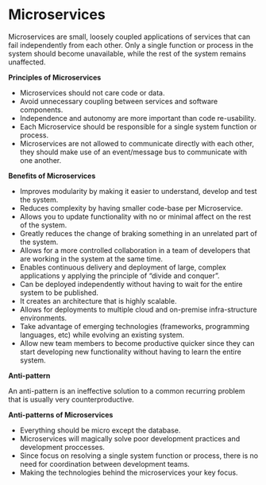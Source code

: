 # Microservices

Microservices are small, loosely coupled applications of services that can fail independently from each other. Only a single function or process in the system should become unavailable, while the rest of the system remains unaffected.

 
**Principles of Microservices**
-   Microservices should not care code or data.
-   Avoid unnecessary coupling between services and software components.
-   Independence and autonomy are more important than code re-usability.
-   Each Microservice should be responsible for a single system function or process.
-   Microservices are not allowed to communicate directly with each other, they should make use of an event/message bus to communicate with one another.

  

**Benefits of Microservices**

-   Improves modularity by making it easier to understand, develop and test the system.
-   Reduces complexity by having smaller code-base per Microservice.
-   Allows you to update functionality with no or minimal affect on the rest of the system.
-   Greatly reduces the change of braking something in an unrelated part of the system.
-   Allows for a more controlled collaboration in a team of developers that are working in the system at the same time.
-   Enables continuous delivery and deployment of large, complex applications y applying the principle of “divide and conquer”.
-   Can be deployed independently without having to wait for the entire system to be published.
-   It creates an architecture that is highly scalable.
-   Allows for deployments to multiple cloud and on-premise infra-structure environments.
-   Take advantage of emerging technologies (frameworks, programming languages, etc) while evolving an existing system.
-   Allow new team members to become productive quicker since they can start developing new functionality without having to learn the entire system.

  

**Anti-pattern**

An anti-pattern is an ineffective solution to a common recurring problem that is usually very counterproductive.

**Anti-patterns of Microservices**
-   Everything should be micro except the database.
-   Microservices will magically solve poor development practices and development proccesses.
-   Since focus on resolving a single system function or process, there is no need for coordination between development teams.
-   Making the technologies behind the microservices your key focus.
